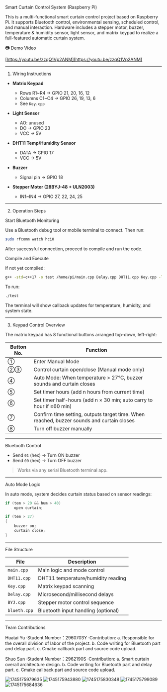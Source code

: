 Smart Curtain Control System (Raspberry Pi)

This is a multi-functional smart curtain control project based on Raspberry Pi. It supports Bluetooth control, environmental sensing, scheduled control, and manual interaction. Hardware includes a stepper motor, buzzer, temperature & humidity sensor, light sensor, and matrix keypad to realize a full-featured automatic curtain system.



 📷 Demo Video

 [https://youtu.be/zzqQ1Vp2ANM](https://youtu.be/zzqQ1Vp2ANM)

---
 1. Wiring Instructions

- **Matrix Keypad**
  - Rows R1~R4 → GPIO 21, 20, 16, 12  
  - Columns C1~C4 → GPIO 26, 19, 13, 6  
  - See `Key.cpp`

- **Light Sensor**
  - AO: unused  
  - DO → GPIO 23  
  - VCC → 5V

- **DHT11 Temp/Humidity Sensor**
  - DATA → GPIO 17  
  - VCC → 5V

- **Buzzer**
  - Signal pin → GPIO 18

- **Stepper Motor (28BYJ-48 + ULN2003)**
  - IN1~IN4 → GPIO 27, 22, 24, 25

---

 2. Operation Steps

 Start Bluetooth Monitoring

Use a Bluetooth debug tool or mobile terminal to connect. Then run:

```bash
sudo rfcomm watch hci0
```

After successful connection, proceed to compile and run the code.

 Compile and Execute

If not yet compiled:

```bash
g++ -std=c++17 -o test /home/pi/main.cpp Delay.cpp DHT11.cpp Key.cpp -lgpiodcxx
```

To run:

```bash
./test
```

The terminal will show callback updates for temperature, humidity, and system state.

---

3. Keypad Control Overview

The matrix keypad has 8 functional buttons arranged top-down, left-right:

| Button No. | Function |
|------------|----------|
| ①          | Enter Manual Mode |
| ②③         | Control curtain open/close (Manual mode only) |
| ④          | Auto Mode: When temperature > 27°C, buzzer sounds and curtain closes |
| ⑤          | Set timer hours (add n hours from current time) |
| ⑥          | Set timer half-hours (add n × 30 min; auto carry to hour if ≥60 min) |
| ⑦          | Confirm time setting, outputs target time. When reached, buzzer sounds and curtain closes |
| ⑧          | Turn off buzzer manually |

---

 Bluetooth Control

- Send `01` (hex) → Turn ON buzzer  
- Send `00` (hex) → Turn OFF buzzer  

> Works via any serial Bluetooth terminal app.

---

 Auto Mode Logic

In auto mode, system decides curtain status based on sensor readings:

```cpp
if (tem > 20 && hum > 40)
    open curtain;

if (tem > 27)
{
    buzzer on;
    curtain close;
}
```

---

 File Structure

| File         | Description                        |
|--------------|------------------------------------|
| `main.cpp`   | Main logic and mode control        |
| `DHT11.cpp`  | DHT11 temperature/humidity reading |
| `Key.cpp`    | Matrix keypad scanning             |
| `Delay.cpp`  | Microsecond/millisecond delays     |
| `BYJ.cpp`    | Stepper motor control sequence     |
| `blueth.cpp` | Bluetooth input handling (optional)|

---
Team Contributions

Huatai Yu
·Student Number：2960703Y
·Contribution:
a. Responsible for the overall division of labor of the project.
b. Code writing for Bluetooth part and delay part.
c. Cmake callback part and source code upload.

Shuo Sun
·Student Number：2962190S
·Contribution:
a. Smart curtain overall architecture design.
b. Code writing for Bluetooth part and delay part.
c. Cmake callback part and source code upload.


![1745175979635](https://github.com/user-attachments/assets/77649bca-f610-4e7a-a673-a43ac6213d58)
![1745175943880](https://github.com/user-attachments/assets/57872223-252a-43fc-bc87-5ea963f2a128)
![1745175830348](https://github.com/user-attachments/assets/c8e1efec-e4dd-49ef-a84f-3c88dbc6db82)
![1745175799089](https://github.com/user-attachments/assets/bafa43f0-10bc-4673-9af9-85b5fe0df92b)
![1745175684636](https://github.com/user-attachments/assets/92075178-1eab-4748-bea0-cd02e0954bdf)





